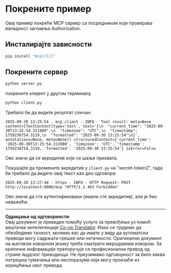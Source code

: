 <!--
CO_OP_TRANSLATOR_METADATA:
{
  "original_hash": "3f68294760a11dd3fdd175bd7f904a92",
  "translation_date": "2025-10-07T01:32:34+00:00",
  "source_file": "03-GettingStarted/11-simple-auth/code/basic/python/README.md",
  "language_code": "sr"
}
-->
# Покрените пример

Овај пример покреће MCP сервер са посредником који проверава валидност заглавља Authorization.

## Инсталирајте зависности

```bash
pip install "mcp[cli]" 
```

## Покрените сервер

```bash
python server.py
```

покрените клијент у другом терминалу

```bash
python client.py
```

Требало би да видите резултат сличан:

```text
2025-09-30 13:25:54 - mcp_client - INFO - Tool result: meta=None content=[TextContent(type='text', text='{\n  "current_time": "2025-09-30T13:25:54.311900",\n  "timezone": "UTC",\n  "timestamp": 1759238754.3119,\n  "formatted": "2025-09-30 13:25:54"\n}', annotations=None, meta=None)] structuredContent={'current_time': '2025-09-30T13:25:54.311900', 'timezone': 'UTC', 'timestamp': 1759238754.3119, 'formatted': '2025-09-30 13:25:54'} isError=False
```

Ово значи да се акредитив који се шаље прихвата.

Покушајте да промените акредитив у `client.py` на "secret-token2", тада би требало да видите овај текст као део одговора:

```text
2025-09-30 13:27:44 - httpx - INFO - HTTP Request: POST http://localhost:8000/mcp "HTTP/1.1 403 Forbidden"
```

Ово значи да сте аутентификовани (имали сте акредитив), али је био неважећи.

---

**Одрицање од одговорности**:  
Овај документ је преведен помоћу услуге за превођење уз помоћ вештачке интелигенције [Co-op Translator](https://github.com/Azure/co-op-translator). Иако се трудимо да обезбедимо тачност, молимо вас да имате у виду да аутоматски преводи могу садржати грешке или нетачности. Оригинални документ на његовом изворном језику треба сматрати меродавним извором. За критичне информације препоручује се професионални превод од стране људског преводиоца. Не преузимамо одговорност за било каква погрешна тумачења или неспоразуме који могу произаћи из коришћења овог превода.